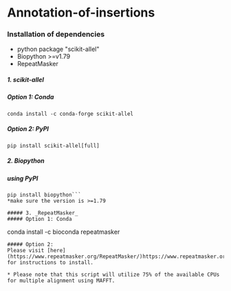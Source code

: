 # Annotation-of-insertions
### Installation of dependencies
* python package "scikit-allel"
* Biopython >=v1.79
* RepeatMasker
##### 1. _scikit-allel_
##### Option 1: Conda 
```
conda install -c conda-forge scikit-allel
```
##### Option 2: PyPI 
```
pip install scikit-allel[full]
```
##### 2. _Biopython_
##### using PyPI
```
pip install biopython```
*make sure the version is >=1.79 

##### 3. _RepeatMasker_
##### Option 1: Conda 
```
 conda install -c bioconda repeatmasker
```
##### Option 2: 
Please visit [here](https://www.repeatmasker.org/RepeatMasker/)https://www.repeatmasker.org/RepeatMasker/) for instructions to install.

* Please note that this script will utilize 75% of the available CPUs for multiple alignment using MAFFT.
